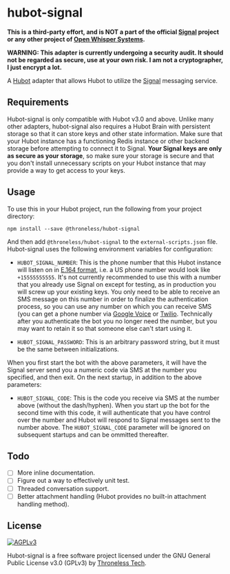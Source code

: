 # hubot-signal
**This is a third-party effort, and is NOT a part of the official [Signal](https://signal.org) project or any other project of [Open Whisper Systems](https://whispersystems.org).**

**WARNING: This adapter is currently undergoing a security audit. It should not be regarded as secure, use at your own risk. I am not a cryptographer, I just encrypt a lot.**

A [Hubot](https://hubot.github.com) adapter that allows Hubot to utilize the [Signal](https://signal.org) messaging service.

## Requirements

Hubot-signal is only compatible with Hubot v3.0 and above. Unlike many other adapters, hubot-signal also requires a Hubot Brain with persistent storage so that it can store keys and other state information. Make sure that your Hubot instance has a functioning Redis instance or other backend storage before attempting to connect it to Signal. **Your Signal keys are only as secure as your storage**, so make sure your storage is secure and that you don't install unnecessary scripts on your Hubot instance that may provide a way to get access to your keys.

## Usage

To use this in your Hubot project, run the following from your project directory:

`npm install --save @throneless/hubot-signal`

And then add `@throneless/hubot-signal` to the `external-scripts.json` file. Hubot-signal uses the following environment variables for configuration:

* `HUBOT_SIGNAL_NUMBER`: This is the phone number that this Hubot instance will listen on in [E.164 format](https://en.wikipedia.org/wiki/E.164), i.e. a US phone number would look like `+15555555555`. It's not currently recommended to use this with a number that you already use Signal on except for testing, as in production you will screw up your existing keys. You only need to be able to receive an SMS message on this number in order to finalize the authentication process, so you can use any number on which you can receive SMS (you can get a phone number via [Google Voice](https://voice.google.com) or [Twilio](https://twilio.com). Technically after you authenticate the bot you no longer need the number, but you may want to retain it so that someone else can't start using it.

* `HUBOT_SIGNAL_PASSWORD`: This is an arbitrary password string, but it must be the same between initializations.

When you first start the bot with the above parameters, it will have the Signal server send you a numeric code via SMS at the number you specified, and then exit. On the next startup, in addition to the above parameters:

* `HUBOT_SIGNAL_CODE`: This is the code you receive via SMS at the number above (without the dash/hyphen). When you start up the bot for the second time with this code, it will authenticate that you have control over the number and Hubot will respond to Signal messages sent to the number above. The `HUBOT_SIGNAL_CODE` parameter will be ignored on subsequent startups and can be ommitted thereafter.

## Todo

* [ ] More inline documentation.
* [ ] Figure out a way to effectively unit test.
* [ ] Threaded conversation support.
* [ ] Better attachment handling (Hubot provides no built-in attachment handling method).

## License
[<img src="https://www.gnu.org/graphics/agplv3-155x51.png" alt="AGPLv3" >](http://www.gnu.org/licenses/agpl-3.0.html)

Hubot-signal is a free software project licensed under the GNU General Public License v3.0 (GPLv3) by [Throneless Tech](https://throneless.tech).
